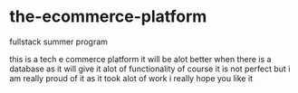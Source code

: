 # the-ecommerce-platform
fullstack summer program

this is a tech e commerce platform  it will be alot better when there is a database 
as it will give it alot of functionality of course it is not perfect but i am really proud of it as it took alot of work i really hope you like it
